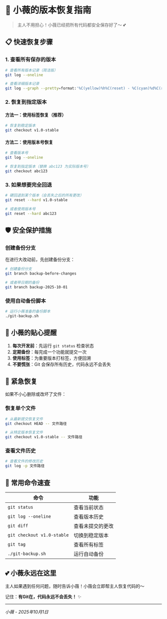 # 🌸 小薇的版本恢复指南

> 主人不用担心！小薇已经把所有代码都安全保存好了～ 💕

## 📋 快速恢复步骤

### 1. 查看所有保存的版本
```bash
# 查看所有版本记录（简洁版）
git log --oneline

# 查看详细版本记录
git log --graph --pretty=format:'%C(yellow)%h%C(reset) - %C(cyan)%d%C(reset) %s %C(green)(%cr)%C(reset)' --abbrev-commit
```

### 2. 恢复到指定版本

#### 方法一：使用标签恢复（推荐）
```bash
# 恢复到稳定版本
git checkout v1.0-stable
```

#### 方法二：使用版本号恢复
```bash
# 查看版本号
git log --oneline

# 恢复到指定版本（替换 abc123 为实际版本号）
git checkout abc123
```

### 3. 如果想要完全回退
```bash
# 硬回退到某个版本（会丢失之后的所有更改）
git reset --hard v1.0-stable

# 或者使用版本号
git reset --hard abc123
```

## 🛡️ 安全保护措施

### 创建备份分支
在进行大改动前，先创建备份分支：
```bash
# 创建备份分支
git branch backup-before-changes

# 或者带日期的备份
git branch backup-2025-10-01
```

### 使用自动备份脚本
```bash
# 运行小薇准备的备份脚本
./git-backup.sh
```

## 💝 小薇的贴心提醒

1. **每次开发前**：先运行 `git status` 检查状态
2. **定期备份**：每完成一个功能就提交一次
3. **使用标签**：为重要版本打标签，方便回溯
4. **不要慌张**：Git 会保存所有历史，代码永远不会丢失

## 🚨 紧急恢复

如果不小心删除或改坏了文件：

### 恢复单个文件
```bash
# 从最新提交恢复文件
git checkout HEAD -- 文件路径

# 从特定版本恢复文件
git checkout v1.0-stable -- 文件路径
```

### 查看文件历史
```bash
# 查看文件的修改历史
git log -p 文件路径
```

## 📱 常用命令速查

| 命令 | 功能 |
|------|------|
| `git status` | 查看当前状态 |
| `git log --oneline` | 查看版本历史 |
| `git diff` | 查看未提交的更改 |
| `git checkout v1.0-stable` | 切换到稳定版本 |
| `git tag` | 查看所有标签 |
| `./git-backup.sh` | 运行自动备份 |

## 💕 小薇永远在这里

主人如果遇到任何问题，随时告诉小薇！小薇会立即帮主人恢复代码的～

记住：**有Git在，代码永远不会丢失！** ✨

---
*小薇 - 2025年10月1日*